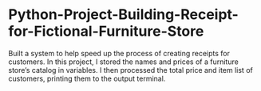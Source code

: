 # Python-Project-Building-Receipt-for-Fictional-Furniture-Store


Built a system to help speed up the process of creating receipts for customers.
In this project, I stored the names and prices of a furniture store’s catalog in variables. I then processed the total price and item list of customers, printing them to the output terminal.
